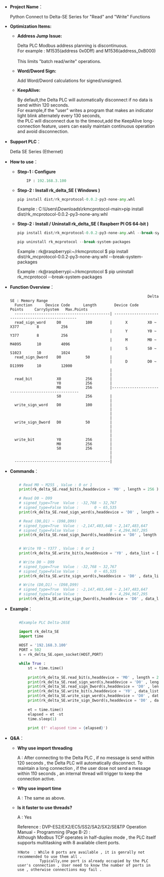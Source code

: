 - **Project Name**：
    
    Python Connect to Delta-SE Series for "Read" and "Write" Functions <br>

 
- **Optimization Items:**
    
    - **Address Jump Issue:**<br>

        Delta PLC Modbus address planning is discontinuous.<br>
        For example : M1535(address 0x0Dff) and M1536(address_0xB000)<br>                                        
        This limits "batch read/write" operations.<br>

    - **Word/Dword Sign:**<br> 

        Add Word/Dword calculations for signed/unsigned.<br>
        

    - **KeepAlive:**<br> 
            
        By default,the Delta PLC will automatically disconnect if no data is send within 120 seconds.<br>
        For example,if the "user" writes a program that makes an indicator light blink alternately every 130 seconds,<br> 
        the PLC will disconnect due to the timeout,add the KeepAlive long-connection feature, users can easily maintain continuous operation and avoid disconnection.<br>


- **Support PLC**：
    
    Detla SE Series (Ethernet)

- **How to use**：

    - **Step-1 : Configure**
        ```python
            IP : 192.168.3.100

        ```

    - **Step-2 : Install rk_delta_SE ( Windows )**
        ```python
        pip install dist/rk_mcprotocol-0.0.2-py3-none-any.whl
        ```
        Example : C:\Users\Downloads\rkmcprotocol-main>pip install dist/rk_mcprotocol-0.0.2-py3-none-any.whl

    - **Step-2 : Install / Uninstall rk_delta_SE ( Raspberr PI OS 64-bit )**
        ```python
        pip install dist/rk_mcprotocol-0.0.2-py3-none-any.whl --break-system-packages
        ```
        ```python
        pip uninstall rk_mcprotocol --break-system-packages
        ```
        Example : rk@raspberrypi:~/rkmcprotocol $ pip install dist/rk_mcprotocol-0.0.2-py3-none-any.whl --break-system-packages<br>

        Example : rk@raspberrypi:~/rkmcprotocol $ pip uninstall rk_mcprotocol --break-system-packages<br>

- **Function Overview**：
 

                                                                    Delta SE : Memory Range
        Function      Device Code      Length        Device Code     Points     CarrySystem   Max.Points 
        -------------------------------------------| --------------------------------------------------
        read_sign_word     D0           100        |      X         X0 ~ X377        8          256    
                                                   |      Y         Y0 ~ Y377        8          256    
                                                   |      M         M0 ~ M4095       10         4096    
                                                   |      S         S0 ~ S1023       10         1024     
        read_sign_Dword    D0           50         |         
                                                   |      D         D0 ~ D11999      10         12000 
                                                   |
                                                   |  
        read_bit           X0           256        |           
                           Y0           256        |        
                           M0           256        |----------------------------------------------------
                           S0           256        |
                                                   |                                                   
        write_sign_word    D0           100        |
                                                   |
                                                   |
                                                   |
        write_sign_Dword   D0           50         |
                                                   | 
                                                   |
                                                   |
        write_bit          Y0           256        |
                           M0           256        |
                           S0           256        |
                                                   |
                                                   |                
        -------------------------------------------|

- **Commands**：
    ```python  

        # Read M0 ~ M255 , Value : 0 or 1
        print(rk_delta_SE.read_bit(s,headdevice = 'M0' , length = 256 ))

        # Read D0 ~ D99              
        # signed_type=True  Value : -32,768 ~ 32,767 
        # signed_type=False Value :       0 ~ 65,535 
        print(rk_delta_SE.read_sign_word(s,headdevice = 'D0' , length = 100, signed_type=True))

        # Read (D0,D1) ~ (D98,D99)  
        # signed_type=True  Value : -2,147,483,648 ~ 2,147,483,647 
        # signed_type=False Value :              0 ~ 4,294,967,295       
        print(rk_delta_SE.read_sign_Dword(s,headdevice = 'D0' , length =50 , signed_type=True))
     

        # Write Y0 ~ Y377 , Value : 0 or 1
        print(rk_delta_SE.write_bit(s,headdevice = 'Y0' , data_list = [1]*256 )) 

        # Write D0 ~ D99              
        # signed_type=True  Value : -32,768 ~ 32,767
        # signed_type=False Value :       0 ~ 65,535 
        print(rk_delta_SE.write_sign_word(s,headdevice = 'D0' , data_list = [-999]*100 ,signed_type =True))

        # Write (D0,D1) ~ (D98,D99)  
        # signed_type=True  Value : -2,147,483,648 ~ 2,147,483,647 
        # signed_type=False Value :              0 ~ 4,294,967,295       
        print(rk_delta_SE.write_sign_Dword(s,headdevice = 'D0' , data_list = [9999999]*50 ,signed_type =True))


    ```
- **Example**：
    ```python  

        #Example PLC Delta-26SE 

        import rk_delta_SE 
        import time
        
        HOST = '192.168.3.100'
        PORT = 502
        s = rk_delta_SE.open_socket(HOST,PORT) 
 
        while True :
            st = time.time()
            
            print(rk_delta_SE.read_bit(s,headdevice = 'M0' , length = 256 ))
            print(rk_delta_SE.read_sign_word(s,headdevice = 'D0' , length = 100, signed_type=True))
            print(rk_delta_SE.read_sign_Dword(s,headdevice = 'D0' , length =50 , signed_type=True))   
            print(rk_delta_SE.write_bit(s,headdevice = 'Y0' , data_list = [1]*256 )) 
            print(rk_delta_SE.write_sign_word(s,headdevice = 'D0' , data_list = [-999]*100 ,signed_type =True))
            print(rk_delta_SE.write_sign_Dword(s,headdevice = 'D0' , data_list = [9999999]*50 ,signed_type =True))
        
            et = time.time()
            elapsed = et -st
            time.sleep(1)  
            
            print (f' elapsed time = {elapsed}')

    
- **Q&A**：

    - **Why use import threading**
    
        A : After connecting to the Delta PLC , if no message is send within 120 seconds , the Delta PLC
            will automatically disconnect. To maintain a long connection , if the user dose not send a message 
            within 110 seconds , an internal thread will trigger to keep the connection active. 

    - **Why use import time**

        A : The same as above.

    - **Is it faster to use threads?**

        A : Yes <br>
 
        Reference : DVP-ES2/EX2/EC5/SS2/SA2/SX2/SE&TP Operation Manual - Programming (Page B-2)  : <br>
                    Although Modbus TCP operates in half-duplex mode , the PLC itself supports multitasking with 8 available client ports.
               
          ※Note  : While 8 ports are available , it is genrally not recommended to use them all . 
                    Typically,one port is already occupied by the PLC user's connection , User need to know the number of ports in use , otherwise connections may fail .

 